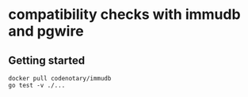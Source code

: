 # compatibility checks with immudb and pgwire

## Getting started

```shell
docker pull codenotary/immudb
go test -v ./...
```